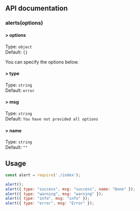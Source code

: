 ## API documentation

### alerts(options)

#### > options

Type: `object`<br>
Default: `{}`

You can specify the options below.

#### > type

Type: `string`<br>
Default: `error`

#### > msg

Type: `string`<br>
Default: `You have not provided all options`

#### > name

Type: `string`<br>
Default: `""`

## Usage

```js
const alert = require('./index');

alert();
alert({ type: "success", msg: "success", name: "Done" });
alert({ type: "warning", msg: "warning" });
alert({ type: "info", msg: "info" });
alert({ type: "error", msg: "Error" });